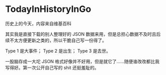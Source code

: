 # TodayInHistoryInGo
历史上的今天，内容来自维基百科

其实我是直接下载的别人整理好的 JSON 数据来用，但是总担心数据不及时且后续不太方便更新之类的，所以干脆自己写一份得了。

Type 1 是大事件；
Type 2 是出生；
Type 3 是去世。

一股脑存成一大坨 JSON 格式好像并不好用，但是就它了……随便谁改改都比我写得好。第一次公开自己写的 shit 还挺羞耻的。
